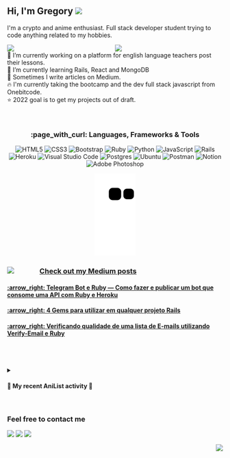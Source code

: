 ## Hi, I'm Gregory <img src="https://media4.giphy.com/media/QmH8OnsBQvC4yn8BnX/giphy.gif?cid=ecf05e47ymoug6yz2xbd3dq238xdz0hvjz4b2z9vr30x5vre&rid=giphy.gif&ct=s" height="37" />
I'm a crypto and anime enthusiast. Full stack developer student trying to code anything related to my hobbies.

[<img align="right" width="50%" src="https://github-readme-stats-ouuan.vercel.app/api?username=Gregory280&theme=dark&show_icons=true">](https://metrics.lecoq.io/ouuan#gh-dark-mode-only)
[<img align="right" width="50%" src="https://github-readme-stats-ouuan.vercel.app/api?username=Gregory280&show_icons=true">](https://metrics.lecoq.io/ouuan#gh-light-mode-only)

🔭 I’m currently working on a platform for english language teachers post their lessons. <br>
🌱 I’m currently learning Rails, React and MongoDB <br>
📝 Sometimes I write articles on Medium. <br>
:fire: I'm currently taking the bootcamp and the dev full stack javascript from Onebitcode. <br>
:star: 2022 goal is to get my projects out of draft.<br>
<br><br>
<div align="center">
  
  <h3>:page_with_curl: Languages, Frameworks & Tools</h3>

![HTML5](https://img.shields.io/badge/html5-%23E34F26.svg?style=for-the-badge&logo=html5&logoColor=white)
![CSS3](https://img.shields.io/badge/css3-%231572B6.svg?style=for-the-badge&logo=css3&logoColor=white)
![Bootstrap](https://img.shields.io/badge/bootstrap-%23563D7C.svg?style=for-the-badge&logo=bootstrap&logoColor=white)
![Ruby](https://img.shields.io/badge/ruby-%23CC342D.svg?style=for-the-badge&logo=ruby&logoColor=white)
![Python](https://img.shields.io/badge/python-3670A0?style=for-the-badge&logo=python&logoColor=ffdd54)
![JavaScript](https://img.shields.io/badge/javascript-%23323330.svg?style=for-the-badge&logo=javascript&logoColor=%23F7DF1E)
![Rails](https://img.shields.io/badge/rails-%23CC0000.svg?style=for-the-badge&logo=ruby-on-rails&logoColor=white)
![Heroku](https://img.shields.io/badge/heroku-%23430098.svg?style=for-the-badge&logo=heroku&logoColor=white)
![Visual Studio Code](https://img.shields.io/badge/Visual%20Studio%20Code-0078d7.svg?style=for-the-badge&logo=visual-studio-code&logoColor=white)
![Postgres](https://img.shields.io/badge/postgres-%23316192.svg?style=for-the-badge&logo=postgresql&logoColor=white)
![Ubuntu](https://img.shields.io/badge/Ubuntu-E95420?style=for-the-badge&logo=ubuntu&logoColor=white)
![Postman](https://img.shields.io/badge/Postman-FF6C37?style=for-the-badge&logo=postman&logoColor=white)
![Notion](https://img.shields.io/badge/Notion-%23000000.svg?style=for-the-badge&logo=notion&logoColor=white)
![Adobe Photoshop](https://img.shields.io/badge/adobe%20photoshop-%2331A8FF.svg?style=for-the-badge&logo=adobe%20photoshop&logoColor=white)


  ![Snake animation](https://github.com/Gregory280/Gregory280/blob/output/github-contribution-grid-snake.svg)
 
</div>
<div align="center">
  <img align="left" width="15%" src="https://i.imgur.com/SIQdKfs.png" />
  <div align="left">
    <h3><ins>Check out my Medium posts</ins></h3>
      <h4><a href='https://medium.com/@gregorymayer/telegram-bot-e-ruby-como-fazer-e-publicar-um-bot-que-consome-uma-api-com-ruby-e-heroku- 6b3f453bf344'>:arrow_right: Telegram Bot e Ruby — Como fazer e publicar um bot que consome uma API com Ruby e Heroku</a></h4>
      <h4><a href='https://medium.com/@gregorymayer/4-gems-para-utilizar-em-qualquer-projeto-rails-838005190e98'>:arrow_right: 4 Gems para utilizar em qualquer projeto Rails</a></h4>
      <h4><a href='https://medium.com/@gregorymayer/verificando-qualidade-de-uma-base-e-mails-utilizando-verify-email-e-ruby-777bac85afad'>:arrow_right: Verificando qualidade de uma lista de E-mails utilizando Verify-Email e Ruby</a></h4>
   </div>
</div>
<br><br><br>
<details>
<summary>
  <h4>🌸 My recent AniList activity 🌸</h4><br>
</summary>
<img align="left" width="23%" src="https://i.pinimg.com/originals/a9/64/16/a964169eb7c7222ea1b9b8c83742513b.jpg" />
<div align="left">
<!-- ANILIST_ACTIVITY:start -->

-   📺 Completed [Classroom of the Elite Season 3](https://anilist.co/anime/146066) (22:15, 23 May 2024)
-   📺 Completed [Classroom of the Elite Season 2](https://anilist.co/anime/145545) (22:15, 23 May 2024)
-   📺 Completed [Hell’s Paradise](https://anilist.co/anime/128893) (17:16, 22 May 2024)
-   📺 Completed [Frieren: Beyond Journey’s End](https://anilist.co/anime/154587) (18:36, 18 May 2024)
-   📺 Completed [The Quintessential Quintuplets Movie](https://anilist.co/anime/131520) (06:14, 18 May 2024)
-   📺 Completed [GTO: Great Teacher Onizuka](https://anilist.co/anime/245) (21:48, 30 April 2024)
-   📺 Completed [Oshi No Ko](https://anilist.co/anime/150672) (07:00, 18 April 2024)
-   📺 Completed [Demon Slayer: Kimetsu no Yaiba Swordsmith Village Arc](https://anilist.co/anime/145139) (06:59, 18 April 2024)

<!-- ANILIST_ACTIVITY:end -->
  </div>
  <br>
</details>

 
<h3>Feel free to contact me</h3>

[<img src="https://img.shields.io/badge/Telegram-@gnm280-blue">](https://t.me/gnm280)
[<img src="https://img.shields.io/badge/LinkedIn-Gregory Mayer-green">](https://www.linkedin.com/in/gregory-nicholas-mayer-373742232/)
[<img src="https://img.shields.io/badge/Email-gregory.nicholas.mayer@hotmail.com-orange">](mailto:gregory.nicholas.mayer@hotmail.com)

<div align="right">
  
  ![](https://komarev.com/ghpvc/?username=Gregory280&color=green&style=for-the-badge)
  
</div>


